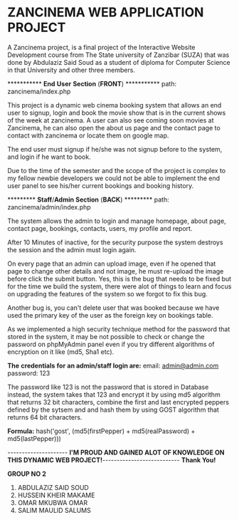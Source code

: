 # ZANCINEMA WEB APPLICATION PROJECT
A Zancinema project, is a final project of the Interactive Website Development course from The State university of Zanzibar (SUZA) that was done by Abdulaziz Said Soud as a student of diploma for Computer Science in that University and other three members.


*********** **End** **User** **Section** (**FRONT**) ***********
path: zancinema/index.php

This project is a dynamic web cinema booking system that allows an end user to signup, login
and book the movie show that is in the current shows of the week at zancinema. A user can also
see coming soon movies at Zancinema, he can also open the about us page and the contact page
to contact with zancinema or locate them on google map.

The end user must signup if he/she was  not signup before to the system, and login if he want to book.

Due to the time of the semester and the scope of the project is complex to my fellow newbie
developers we could not be able to implement the end user panel to see his/her current bookings
and booking history.


********* **Staff**/**Admin** **Section** (**BACK**) *********
path: zancinema/admin/index.php

The system allows the admin to login and manage homepage, about page, contact page, bookings, contacts,
users, my profile and report.

After 10 Minutes of inactive, for the security purpose the system destroys the session and the admin must
login again.

On every page that an admin can upload image, even if he opened that page to change other details and not
image, he must re-upload the image before click the submit button. Yes, this is the bug that needs to be
fixed but for the time we build the system, there were alot of things to learn and focus on upgrading
the features of the system so we forgot to fix this bug.

Another bug is, you can't delete user that was booked because we have used the primary key of the user as
the foreign key on bookings table.

As we implemented a high security technique method for the password that stored in the system, it may be
not possible to check or change the password on phpMyAdmin panel even if you try different algorithms of
encryption on it like (md5, Sha1 etc).

**The** **credentials** **for** **an admin/staff login are:**
email: admin@admin.com
password: 123

The password like 123 is not the password that is stored in Database instead, the system takes that 123 and
encrypt it by using md5 algorithm that returns 32 bit characters, combine the first and last encrypted
peppers defined by the sytsem and and hash them by using GOST algorithm that returns 64 bit characters.

**Formula:**
hash('gost', (md5(firstPepper) + md5(realPassword) + md5(lastPepper)))

--------------------- **I'M PROUD AND GAINED ALOT OF KNOWLEDGE ON THIS DYNAMIC WEB PROJECT!**---------------------------
                                                   **Thank You!**

**GROUP NO 2**
1. ABDULAZIZ SAID SOUD
2. HUSSEIN KHEIR MAKAME
3. OMAR MKUBWA OMAR
4. SALIM MAULID SALUMS


